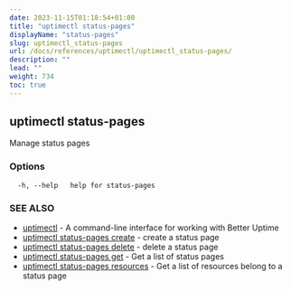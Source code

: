 ```yaml
---
date: 2023-11-15T01:18:54+01:00
title: "uptimectl status-pages"
displayName: "status-pages"
slug: uptimectl_status-pages
url: /docs/references/uptimectl/uptimectl_status-pages/
description: ""
lead: ""
weight: 734
toc: true
---
```

## uptimectl status-pages

Manage status pages

### Options

```
  -h, --help   help for status-pages
```

### SEE ALSO

* [uptimectl](/docs/references/uptimectl/uptimectl/)	 - A command-line interface for working with Better Uptime
* [uptimectl status-pages create](/docs/references/uptimectl/uptimectl_status-pages_create/)	 - create a status page
* [uptimectl status-pages delete](/docs/references/uptimectl/uptimectl_status-pages_delete/)	 - delete a status page
* [uptimectl status-pages get](/docs/references/uptimectl/uptimectl_status-pages_get/)	 - Get a list of status pages
* [uptimectl status-pages resources](/docs/references/uptimectl/uptimectl_status-pages_resources/)	 - Get a list of resources belong to a status page

